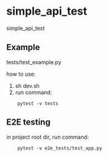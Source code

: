 # simple_api_test
simple_api_test

## Example
tests/test_example.py

how to use: 
1. sh dev.sh
2. run command:
```
    pytest -v tests
```

## E2E testing
in project root dir, run command:
```
    pytest -v e2e_tests/test_app.py
```
